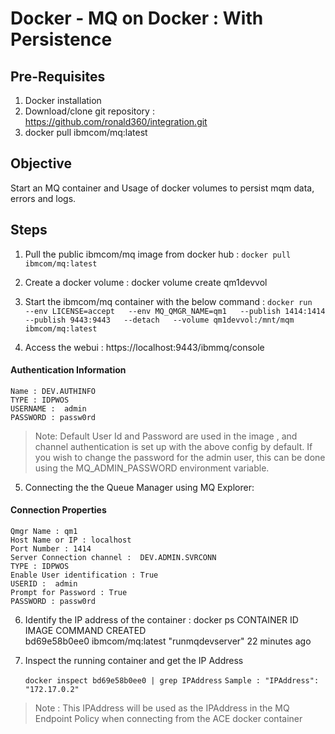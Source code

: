 # Docker - MQ on Docker : With Persistence
## Pre-Requisites
1. Docker installation
2. Download/clone git repository : https://github.com/ronald360/integration.git
3. docker pull ibmcom/mq:latest

## Objective
Start an MQ container and Usage of docker volumes to  persist mqm data, errors and logs. 

## Steps
1. Pull the public ibmcom/mq image from docker hub : 
     ``` docker pull ibmcom/mq:latest ``` 

2. Create a docker volume : docker volume create qm1devvol

3. Start the ibmcom/mq container with the below command : 
 ``` docker run   --env LICENSE=accept   --env MQ_QMGR_NAME=qm1   --publish 1414:1414   --publish 9443:9443   --detach   --volume qm1devvol:/mnt/mqm ibmcom/mq:latest ```

4. Access the webui :  https://localhost:9443/ibmmq/console

#### Authentication Information 
    Name : DEV.AUTHINFO
    TYPE : IDPWOS
    USERNAME :  admin
    PASSWORD : passw0rd

> Note: Default User Id and Password are used in the image , and channel authentication is set up with the above config by default. If you wish to change the password for the admin user, this can be done using the MQ_ADMIN_PASSWORD environment variable. 
    
5. Connecting the the Queue Manager using MQ Explorer:

#### Connection Properties
    Qmgr Name : qm1
    Host Name or IP : localhost
    Port Number : 1414
    Server Connection channel :  DEV.ADMIN.SVRCONN
    TYPE : IDPWOS
    Enable User identification : True
    USERID :  admin
    Prompt for Password : True
    PASSWORD : passw0rd  

6. Identify the IP address of the container :
    docker ps 
    CONTAINER ID       IMAGE               COMMAND           CREATED      
    bd69e58b0ee0   ibmcom/mq:latest    "runmqdevserver"    22 minutes ago 

7. Inspect the running container and get the IP Address

    ``` docker inspect bd69e58b0ee0 | grep IPAddress ```
    ``` Sample : "IPAddress": "172.17.0.2" ```

>  Note : This IPAddress will be used as the IPAddress in the MQ Endpoint Policy when connecting from the ACE docker container   